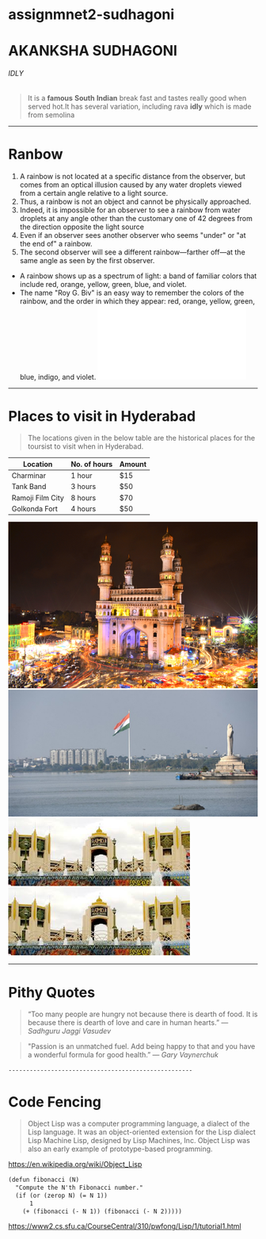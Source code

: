 # assignmnet2-sudhagoni
# AKANKSHA SUDHAGONI
###### IDLY
> It is a **famous** **South** **Indian** break fast and tastes really good when served hot.It has several variation, including rava **idly** which is made from semolina 
***
# Ranbow
1. A rainbow is not located at a specific distance from the observer, but comes from an optical illusion caused by any water droplets viewed from a certain angle relative to a light source.
2. Thus, a rainbow is not an object and cannot be physically approached.
 1.  Indeed, it is impossible for an observer to see a rainbow from water droplets at any angle other than the customary one of 42 degrees from the direction opposite the light source
 2. Even if an observer sees another observer who seems "under" or "at the end of" a rainbow.
 3. The second observer will see a different rainbow—farther off—at the same angle as seen by the first observer.
 * A rainbow shows up as a spectrum of light: a band of familiar colors that include red, orange, yellow, green, blue, and violet.
 * The name "Roy G. Biv" is an easy way to remember the colors of the rainbow, and the order in which they appear: red, orange, yellow, green, blue, indigo, and violet.
 ![picture](AboutMe.md)
 
 ********** 

# Places to visit in Hyderabad
 
> The locations given in the below table are the historical places for the toursist to visit when in Hyderabad.

| Location         | No. of hours | Amount |
|------------------|--------------|--------|
| Charminar        | 1 hour       | $15    |
| Tank Band        | 3 hours      | $50    |
| Ramoji Film City | 8 hours      | $70    |
| Golkonda Fort    | 4 hours      | $50    |




![charmiar](images/charminar.jpg)
![Tank Band](images/budda.jpg)
![Ramoji Flim city](images/ramojiflimcity.jpg)
![Golkonda Fort](images/ramojiflimcity.jpg)



*********************************************************************

  #  Pithy Quotes
   
   > “Too many people are hungry not because there is dearth of food. It is because there is dearth of love and care in human hearts.”
  > *― Sadhguru Jaggi Vasudev*

  > "Passion is an unmatched fuel. Add being happy to that and you have a wonderful formula for good health.”
   > *― Gary Vaynerchuk*
    
    ----------------------------------------------------

 # Code Fencing 

 > Object Lisp was a computer programming language, a dialect of the Lisp language. It was an object-oriented extension for the Lisp dialect Lisp Machine Lisp, designed by Lisp Machines, Inc. Object Lisp was also an early example of prototype-based programming.
  
  <https://en.wikipedia.org/wiki/Object_Lisp>

```
(defun fibonacci (N)
  "Compute the N'th Fibonacci number."
  (if (or (zerop N) (= N 1))
      1
    (+ (fibonacci (- N 1)) (fibonacci (- N 2)))))

```
<https://www2.cs.sfu.ca/CourseCentral/310/pwfong/Lisp/1/tutorial1.html>